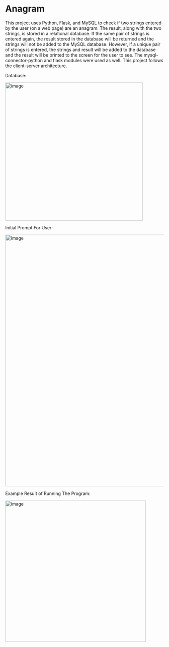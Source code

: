 # Anagram
This project uses Python, Flask, and MySQL to check if two strings entered by the user (on a web page) are an anagram. The result, along with the two strings, is stored in a relational database. If the same pair of strings is entered again, the result stored in the database will be returned and the strings will not be added to the MySQL database. However, if a unique pair of strings is entered, the strings and result will be added to the database and the result will be printed to the screen for the user to see. The mysql-connector-python and flask modules were used as well. This project follows the client-server architecture.

Database:

<img width="437" alt="image" src="https://user-images.githubusercontent.com/81287555/188027106-3350ec9d-3dfc-4bef-84ab-943e33630770.png">

Initial Prompt For User:

<img width="797" alt="image" src="https://user-images.githubusercontent.com/81287555/188027827-8ad3bff5-0565-490d-9bac-fc69308d443a.png">

Example Result of Running The Program:

<img width="447" alt="image" src="https://user-images.githubusercontent.com/81287555/188027181-3a0323d2-06e6-4a1b-b0f9-2a922ebf8a10.png">
